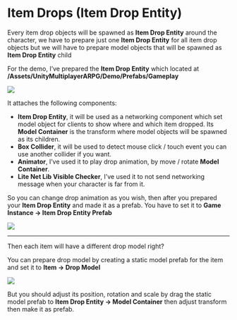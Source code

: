 # Item Drops (Item Drop Entity)

Every item drop objects will be spawned as **Item Drop Entity** around the character, we have to prepare just one **Item Drop Entity** for all item drop objects but we will have to prepare model objects that will be spawned as **Item Drop Entity** child

For the demo, I’ve prepared the **Item Drop Entity** which located at **/Assets/UnityMultiplayerARPG/Demo/Prefabs/Gameplay**

![](https://cdn-images-1.medium.com/max/1600/1*idjFgCp3XFBFWti6f2z49Q.png)

It attaches the following components:

*   **Item Drop Entity**, it will be used as a networking component which set model object for clients to show where and which item dropped. Its **Model Container** is the transform where model objects will be spawned as its children.
*   **Box Collider**, it will be used to detect mouse click / touch event you can use another collider if you want.
*   **Animator**, I’ve used it to play drop animation, by move / rotate **Model Container**.
*   **Lite Net Lib Visible Checker**, I’ve used it to not send networking message when your character is far from it.

So you can change drop animation as you wish, then after you prepared your **Item Drop Entity** and made it as a prefab. You have to set it to **Game Instance -> Item Drop Entity Prefab**

![](https://cdn-images-1.medium.com/max/1600/1*tCJkCdrsuXgNR5d-8mVdlw.png)

* * *

Then each item will have a different drop model right?

You can prepare drop model by creating a static model prefab for the item and set it to **Item -> Drop Model**

![](https://cdn-images-1.medium.com/max/1600/1*52DW9YncPRHeBelA0zbmhw.png)

But you should adjust its position, rotation and scale by drag the static model prefab to **Item Drop Entity -> Model Container** then adjust transform then make it as prefab.